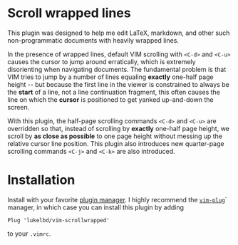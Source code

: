 # Scroll wrapped lines
This plugin was designed to help me
edit LaTeX, markdown, and other such non-programmatic
documents with heavily wrapped lines.

In the presence of wrapped lines, default VIM scrolling with `<C-d>` and
`<C-u>` causes the cursor to jump around erratically, which is extremely disorienting
when navigating documents. The fundamental problem is that VIM tries to
jump by a number of lines equaling **exactly** one-half page height
-- but because the first line in the viewer
is constrained to always be the **start** of a line, not a line continuation
fragment, this often causes the line on which the **cursor** is positioned
to get yanked up-and-down the screen.

With this plugin, the half-page scrolling commands `<C-d>` and `<C-u>`
are overridden so that, instead of scrolling by **exactly**
one-half page height, we scroll by **as close as possible** to one page height
without messing up the relative cursor line position.
This plugin also introduces new quarter-page scrolling commands
`<C-j>` and `<C-k>` are also introduced.



  # Installation
  Install with your favorite [plugin manager](https://vi.stackexchange.com/questions/388/what-is-the-difference-between-the-vim-plugin-managers).
  I highly recommend the [`vim-plug`](https://github.com/junegunn/vim-plug)` manager,
  in which case you can install this plugin by adding
  ```
  Plug 'lukelbd/vim-scrollwrapped'
  ```
  to your `.vimrc`.
  
